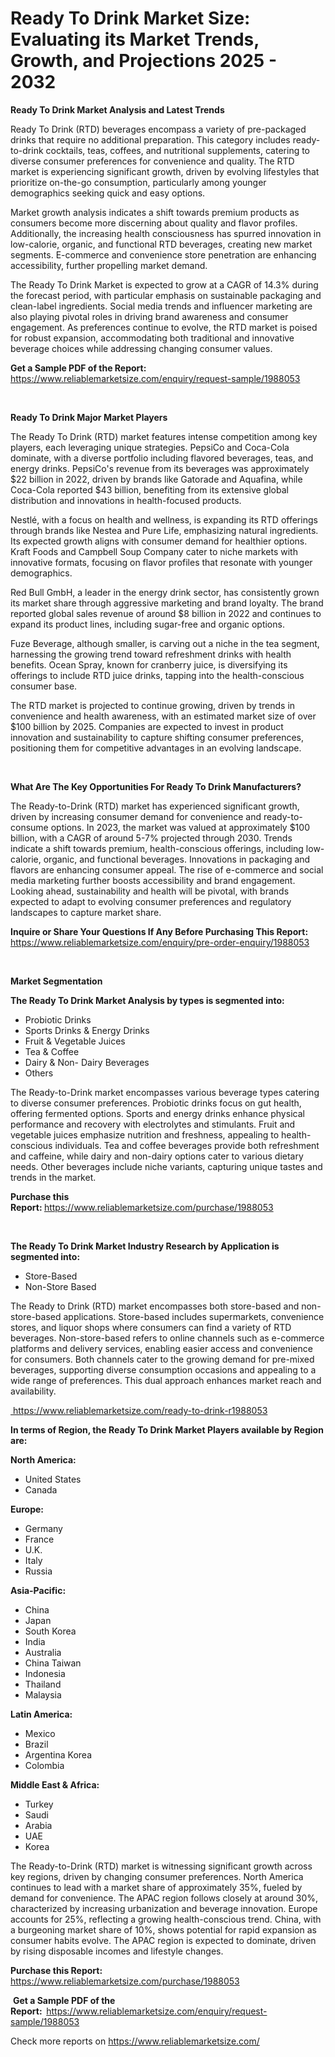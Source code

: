 <p><h1>Ready To Drink Market Size: Evaluating its Market Trends, Growth, and Projections 2025 - 2032</h1></p><p><strong>Ready To Drink Market Analysis and Latest Trends</strong></p>
<p><p>Ready To Drink (RTD) beverages encompass a variety of pre-packaged drinks that require no additional preparation. This category includes ready-to-drink cocktails, teas, coffees, and nutritional supplements, catering to diverse consumer preferences for convenience and quality. The RTD market is experiencing significant growth, driven by evolving lifestyles that prioritize on-the-go consumption, particularly among younger demographics seeking quick and easy options.</p><p>Market growth analysis indicates a shift towards premium products as consumers become more discerning about quality and flavor profiles. Additionally, the increasing health consciousness has spurred innovation in low-calorie, organic, and functional RTD beverages, creating new market segments. E-commerce and convenience store penetration are enhancing accessibility, further propelling market demand.</p><p>The Ready To Drink Market is expected to grow at a CAGR of 14.3% during the forecast period, with particular emphasis on sustainable packaging and clean-label ingredients. Social media trends and influencer marketing are also playing pivotal roles in driving brand awareness and consumer engagement. As preferences continue to evolve, the RTD market is poised for robust expansion, accommodating both traditional and innovative beverage choices while addressing changing consumer values.</p></p>
<p><strong>Get a Sample PDF of the Report:&nbsp;</strong> <a href="https://www.reliablemarketsize.com/enquiry/request-sample/1988053?utm_campaign=1836&utm_medium=2&utm_source=Github&utm_content=ia&utm_term=14022025&utm_id=ready-to-drink">https://www.reliablemarketsize.com/enquiry/request-sample/1988053</a></p>
<p>&nbsp;</p>
<p><strong>Ready To Drink Major Market Players</strong></p>
<p><p>The Ready To Drink (RTD) market features intense competition among key players, each leveraging unique strategies. PepsiCo and Coca-Cola dominate, with a diverse portfolio including flavored beverages, teas, and energy drinks. PepsiCo's revenue from its beverages was approximately $22 billion in 2022, driven by brands like Gatorade and Aquafina, while Coca-Cola reported $43 billion, benefiting from its extensive global distribution and innovations in health-focused products.</p><p>Nestlé, with a focus on health and wellness, is expanding its RTD offerings through brands like Nestea and Pure Life, emphasizing natural ingredients. Its expected growth aligns with consumer demand for healthier options. Kraft Foods and Campbell Soup Company cater to niche markets with innovative formats, focusing on flavor profiles that resonate with younger demographics.</p><p>Red Bull GmbH, a leader in the energy drink sector, has consistently grown its market share through aggressive marketing and brand loyalty. The brand reported global sales revenue of around $8 billion in 2022 and continues to expand its product lines, including sugar-free and organic options.</p><p>Fuze Beverage, although smaller, is carving out a niche in the tea segment, harnessing the growing trend toward refreshment drinks with health benefits. Ocean Spray, known for cranberry juice, is diversifying its offerings to include RTD juice drinks, tapping into the health-conscious consumer base.</p><p>The RTD market is projected to continue growing, driven by trends in convenience and health awareness, with an estimated market size of over $100 billion by 2025. Companies are expected to invest in product innovation and sustainability to capture shifting consumer preferences, positioning them for competitive advantages in an evolving landscape.</p></p>
<p>&nbsp;</p>
<p><strong>What Are The Key Opportunities For Ready To Drink Manufacturers?</strong></p>
<p><p>The Ready-to-Drink (RTD) market has experienced significant growth, driven by increasing consumer demand for convenience and ready-to-consume options. In 2023, the market was valued at approximately $100 billion, with a CAGR of around 5-7% projected through 2030. Trends indicate a shift towards premium, health-conscious offerings, including low-calorie, organic, and functional beverages. Innovations in packaging and flavors are enhancing consumer appeal. The rise of e-commerce and social media marketing further boosts accessibility and brand engagement. Looking ahead, sustainability and health will be pivotal, with brands expected to adapt to evolving consumer preferences and regulatory landscapes to capture market share.</p></p>
<p><strong>Inquire or Share Your Questions If Any Before Purchasing This Report:</strong> <a href="https://www.reliablemarketsize.com/enquiry/pre-order-enquiry/1988053?utm_campaign=1836&utm_medium=2&utm_source=Github&utm_content=ia&utm_term=14022025&utm_id=ready-to-drink">https://www.reliablemarketsize.com/enquiry/pre-order-enquiry/1988053</a></p>
<p>&nbsp;</p>
<p><strong>Market Segmentation</strong></p>
<p><strong>The Ready To Drink Market Analysis by types is segmented into:</strong></p>
<p><ul><li>Probiotic Drinks</li><li>Sports Drinks & Energy Drinks</li><li>Fruit & Vegetable Juices</li><li>Tea & Coffee</li><li>Dairy & Non- Dairy Beverages</li><li>Others</li></ul></p>
<p><p>The Ready-to-Drink market encompasses various beverage types catering to diverse consumer preferences. Probiotic drinks focus on gut health, offering fermented options. Sports and energy drinks enhance physical performance and recovery with electrolytes and stimulants. Fruit and vegetable juices emphasize nutrition and freshness, appealing to health-conscious individuals. Tea and coffee beverages provide both refreshment and caffeine, while dairy and non-dairy options cater to various dietary needs. Other beverages include niche variants, capturing unique tastes and trends in the market.</p></p>
<p><strong>Purchase this Report:&nbsp;</strong><a href="https://www.reliablemarketsize.com/purchase/1988053?utm_campaign=1836&utm_medium=2&utm_source=Github&utm_content=ia&utm_term=14022025&utm_id=ready-to-drink">https://www.reliablemarketsize.com/purchase/1988053</a></p>
<p>&nbsp;</p>
<p><strong>The Ready To Drink Market Industry Research by Application is segmented into:</strong></p>
<p><ul><li>Store-Based</li><li>Non-Store Based</li></ul></p>
<p><p>The Ready to Drink (RTD) market encompasses both store-based and non-store-based applications. Store-based includes supermarkets, convenience stores, and liquor shops where consumers can find a variety of RTD beverages. Non-store-based refers to online channels such as e-commerce platforms and delivery services, enabling easier access and convenience for consumers. Both channels cater to the growing demand for pre-mixed beverages, supporting diverse consumption occasions and appealing to a wide range of preferences. This dual approach enhances market reach and availability.</p></p>
<p><a href="https://www.reliablemarketsize.com/ready-to-drink-r1988053?utm_campaign=1836&utm_medium=2&utm_source=Github&utm_content=ia&utm_term=14022025&utm_id=ready-to-drink">&nbsp;https://www.reliablemarketsize.com/ready-to-drink-r1988053</a></p>
<p><strong>In terms of Region, the Ready To Drink Market Players available by Region are:</strong></p>
<p>
    <p> <strong> North America: </strong>
        <ul>
            <li>United States</li>
            <li>Canada</li>
        </ul>
        </p> 
    <p> <strong> Europe: </strong>
        <ul>
            <li>Germany</li>
            <li>France</li>
            <li>U.K.</li>
            <li>Italy</li>
            <li>Russia</li>
        </ul>
        </p> 
    <p> <strong> Asia-Pacific: </strong>
        <ul>
            <li>China</li>
            <li>Japan</li>
            <li>South Korea</li>
            <li>India</li>
            <li>Australia</li>
            <li>China Taiwan</li>
            <li>Indonesia</li>
            <li>Thailand</li>
            <li>Malaysia</li>
        </ul>
        </p> 
    <p> <strong> Latin America: </strong>
        <ul>
            <li>Mexico</li>
            <li>Brazil</li>
            <li>Argentina Korea</li>
            <li>Colombia</li>
        </ul>
        </p> 
    <p> <strong> Middle East & Africa: </strong>
        <ul>
            <li>Turkey</li>
            <li>Saudi</li>
            <li>Arabia</li>
            <li>UAE</li>
            <li>Korea</li>
        </ul>
    </p>
    </p>
<p><p>The Ready-to-Drink (RTD) market is witnessing significant growth across key regions, driven by changing consumer preferences. North America continues to lead with a market share of approximately 35%, fueled by demand for convenience. The APAC region follows closely at around 30%, characterized by increasing urbanization and beverage innovation. Europe accounts for 25%, reflecting a growing health-conscious trend. China, with a burgeoning market share of 10%, shows potential for rapid expansion as consumer habits evolve. The APAC region is expected to dominate, driven by rising disposable incomes and lifestyle changes.</p></p>
<p><strong>Purchase this Report: </strong><a href="https://www.reliablemarketsize.com/purchase/1988053?utm_campaign=1836&utm_medium=2&utm_source=Github&utm_content=ia&utm_term=14022025&utm_id=ready-to-drink">https://www.reliablemarketsize.com/purchase/1988053</a></p>
<p>&nbsp;<strong>Get a Sample PDF of the Report:&nbsp;&nbsp;</strong><a href="https://www.reliablemarketsize.com/enquiry/request-sample/1988053?utm_campaign=1836&utm_medium=2&utm_source=Github&utm_content=ia&utm_term=14022025&utm_id=ready-to-drink">https://www.reliablemarketsize.com/enquiry/request-sample/1988053</a></p>
<p><strong></strong></p>
<p>Check more reports on <a href="https://www.reliablemarketsize.com/?utm_campaign=1836&utm_medium=2&utm_source=Github&utm_content=ia&utm_term=14022025&utm_id=ready-to-drink">https://www.reliablemarketsize.com/</a></p>